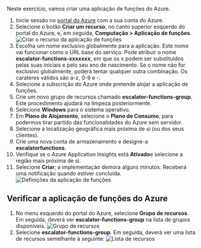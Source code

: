 Neste exercício, vamos criar uma aplicação de funções do Azure.

1. Inicie sessão no [portal do Azure](https://portal.azure.com) com a sua conta do Azure.
1. Selecione o botão **Criar um recurso**, no canto superior esquerdo do portal do Azure, e, em seguida, **Computação > Aplicação de funções**.
  ![Criar o recurso da aplicação de funções](../images/4-create-function-app-blade.png)
1. Escolha um nome exclusivo globalmente para a aplicação. Este nome vai funcionar como o URL base do serviço. Pode atribuir o nome **escalator-functions-xxxxxxx**, em que os x podem ser substituídos pelas suas iniciais e pelo seu ano de nascimento. Se o nome não for exclusivo globalmente, poderá tentar qualquer outra combinação. Os carateres válidos são a-z, 0-9 e -.
1. Selecione a subscrição do Azure onde pretende alojar a aplicação de funções.
1. Crie um novo grupo de recursos chamado **escalator-functions-group**. Este procedimento ajudará na limpeza posteriormente.
1. Selecione **Windows** para o sistema operativo.
1. Em **Plano de Alojamento**, selecione o **Plano de Consumo**, para podermos tirar partido das funcionalidades do Azure sem servidor.
1. Selecione a localização geográfica mais próxima de si (ou dos seus clientes).
1. Crie uma nova conta de armazenamento e designe-a **escalatorfunctions**.
1. Verifique se o Azure Application Insights está **Ativado**e selecione a região mais próxima de si.
1. Selecione **Criar**; a implementação demora alguns minutos. Receberá uma notificação quando estiver concluída.
  ![Definições da aplicação de funções](../images/4-create-function-app-settings.png)

## <a name="verify-your-azure-function-app"></a>Verificar a aplicação de funções do Azure

1. No menu esquerdo do portal do Azure, selecione **Grupo de recursos**. Em seguida, deverá ver **escalator-functions-group** na lista de grupos disponíveis.
  ![Grupo de recursos](../images/4-resource-group.png)
1. Selecione **escalator-functions-group**. Em seguida, deverá ver uma lista de recursos semelhante à seguinte: ![Lista de recursos](../images/4-resource-list.png)
